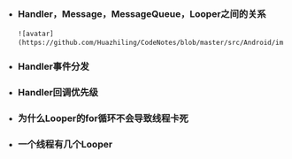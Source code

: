 - ### Handler，Message，MessageQueue，Looper之间的关系
      ![avatar](https://github.com/Huazhiling/CodeNotes/blob/master/src/Android/img/Handler.jpg)

- ### Handler事件分发

- ### Handler回调优先级

- ### 为什么Looper的for循环不会导致线程卡死

- ### 一个线程有几个Looper